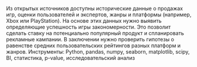 Из открытых источников доступны исторические данные о продажах игр, оценки пользователей и экспертов, жанры и платформы (например, Xbox или PlayStation). 
На основе этих данных нужно выявить определяющие успешность игры закономерности. Это позволит сделать ставку на потенциально популярный продукт и спланировать рекламные кампании.
В заключении нужно проверить гипотезы о равенстве средних пользовательских рейтингов разных платформ и жанров.
Инструменты: Python, pandas, numpy, seaborn, matplotlib, scipy, BI, статистика, p-value, исследовательский анализ
